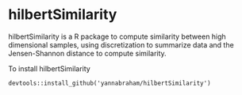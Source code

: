 # hilbertSimilarity

hilbertSimilarity is a R package to compute similarity between high dimensional samples, using discretization to summarize data and the Jensen-Shannon distance to compute similarity.

To install hilbertSimilarity

```
devtools::install_github('yannabraham/hilbertSimilarity')
```
